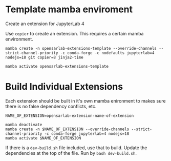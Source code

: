 # Template mamba enviroment

Create an extension for JupyterLab 4

Use `copier` to create an extension. This requires a certain mamba environment.

```
mamba create -n opensarlab-extensions-template --override-channels --strict-channel-priority -c conda-forge -c nodefaults jupyterlab=4 nodejs=18 git copier=8 jinja2-time

mamba activate opensarlab-extensions-template
```


# Build Individual Extensions

Each extension should be built in it's own mamba enironment to makes sure there is no false dependency conflicts, etc.

```
NAME_OF_EXTENSION=opensarlab-extension-name-of-extension

mamba deactivate
mamba create -n $NAME_OF_EXTENSION --override-channels --strict-channel-priority -c conda-forge jupyterlab=4 nodejs=18
mamba activate $NAME_OF_EXTENSION
```

If there is a `dev-build.sh` file included, use that to build. Update the dependencies at the top of the file. Run by `bash dev-build.sh`.
